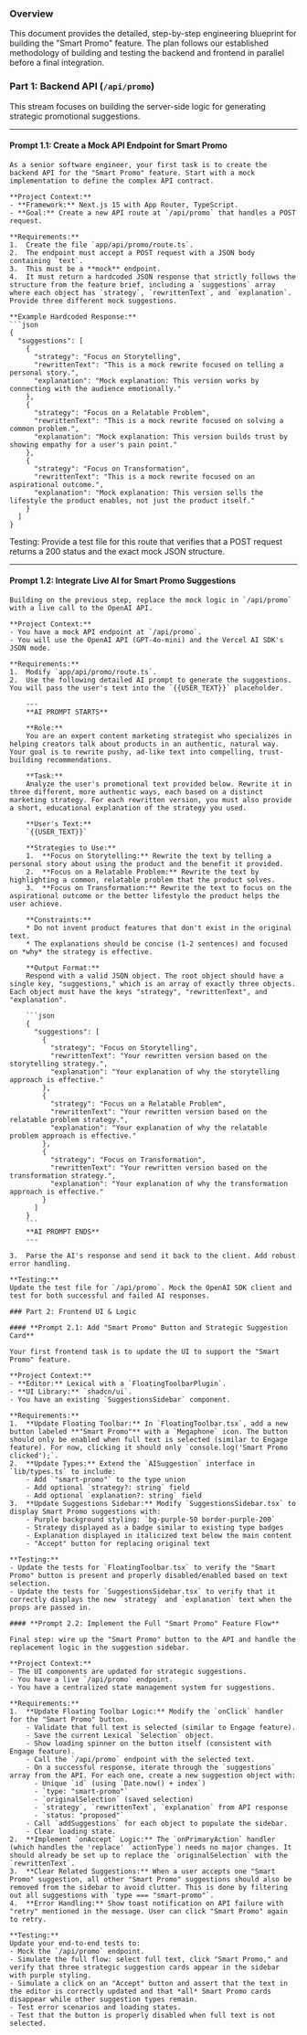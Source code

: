 ### Overview

This document provides the detailed, step-by-step engineering blueprint for building the "Smart Promo" feature. The plan follows our established methodology of building and testing the backend and frontend in parallel before a final integration.

### Part 1: Backend API (`/api/promo`)

This stream focuses on building the server-side logic for generating strategic promotional suggestions.

---

#### **Prompt 1.1: Create a Mock API Endpoint for Smart Promo**

```text
As a senior software engineer, your first task is to create the backend API for the "Smart Promo" feature. Start with a mock implementation to define the complex API contract.

**Project Context:**
- **Framework:** Next.js 15 with App Router, TypeScript.
- **Goal:** Create a new API route at `/api/promo` that handles a POST request.

**Requirements:**
1.  Create the file `app/api/promo/route.ts`.
2.  The endpoint must accept a POST request with a JSON body containing `text`.
3.  This must be a **mock** endpoint.
4.  It must return a hardcoded JSON response that strictly follows the structure from the feature brief, including a `suggestions` array where each object has `strategy`, `rewrittenText`, and `explanation`. Provide three different mock suggestions.

**Example Hardcoded Response:**
```json
{
  "suggestions": [
    {
      "strategy": "Focus on Storytelling",
      "rewrittenText": "This is a mock rewrite focused on telling a personal story.",
      "explanation": "Mock explanation: This version works by connecting with the audience emotionally."
    },
    {
      "strategy": "Focus on a Relatable Problem",
      "rewrittenText": "This is a mock rewrite focused on solving a common problem.",
      "explanation": "Mock explanation: This version builds trust by showing empathy for a user's pain point."
    },
    {
      "strategy": "Focus on Transformation",
      "rewrittenText": "This is a mock rewrite focused on an aspirational outcome.",
      "explanation": "Mock explanation: This version sells the lifestyle the product enables, not just the product itself."
    }
  ]
}
```

Testing:
Provide a test file for this route that verifies that a POST request returns a 200 status and the exact mock JSON structure.


---

#### **Prompt 1.2: Integrate Live AI for Smart Promo Suggestions**

```text
Building on the previous step, replace the mock logic in `/api/promo` with a live call to the OpenAI API.

**Project Context:**
- You have a mock API endpoint at `/api/promo`.
- You will use the OpenAI API (GPT-4o-mini) and the Vercel AI SDK's JSON mode.

**Requirements:**
1.  Modify `app/api/promo/route.ts`.
2.  Use the following detailed AI prompt to generate the suggestions. You will pass the user's text into the `{{USER_TEXT}}` placeholder.

    ---
    **AI PROMPT STARTS**

    **Role:**
    You are an expert content marketing strategist who specializes in helping creators talk about products in an authentic, natural way. Your goal is to rewrite pushy, ad-like text into compelling, trust-building recommendations.

    **Task:**
    Analyze the user's promotional text provided below. Rewrite it in three different, more authentic ways, each based on a distinct marketing strategy. For each rewritten version, you must also provide a short, educational explanation of the strategy you used.

    **User's Text:**
    `{{USER_TEXT}}`

    **Strategies to Use:**
    1.  **Focus on Storytelling:** Rewrite the text by telling a personal story about using the product and the benefit it provided.
    2.  **Focus on a Relatable Problem:** Rewrite the text by highlighting a common, relatable problem that the product solves.
    3.  **Focus on Transformation:** Rewrite the text to focus on the aspirational outcome or the better lifestyle the product helps the user achieve.

    **Constraints:**
    * Do not invent product features that don't exist in the original text.
    * The explanations should be concise (1-2 sentences) and focused on *why* the strategy is effective.

    **Output Format:**
    Respond with a valid JSON object. The root object should have a single key, "suggestions," which is an array of exactly three objects. Each object must have the keys "strategy", "rewrittenText", and "explanation".

    ```json
    {
      "suggestions": [
        {
          "strategy": "Focus on Storytelling",
          "rewrittenText": "Your rewritten version based on the storytelling strategy.",
          "explanation": "Your explanation of why the storytelling approach is effective."
        },
        {
          "strategy": "Focus on a Relatable Problem",
          "rewrittenText": "Your rewritten version based on the relatable problem strategy.",
          "explanation": "Your explanation of why the relatable problem approach is effective."
        },
        {
          "strategy": "Focus on Transformation",
          "rewrittenText": "Your rewritten version based on the transformation strategy.",
          "explanation": "Your explanation of why the transformation approach is effective."
        }
      ]
    }
    ```
    **AI PROMPT ENDS**
    ---

3.  Parse the AI's response and send it back to the client. Add robust error handling.

**Testing:**
Update the test file for `/api/promo`. Mock the OpenAI SDK client and test for both successful and failed AI responses.

### Part 2: Frontend UI & Logic

#### **Prompt 2.1: Add "Smart Promo" Button and Strategic Suggestion Card**

Your first frontend task is to update the UI to support the "Smart Promo" feature.

**Project Context:**
- **Editor:** Lexical with a `FloatingToolbarPlugin`.
- **UI Library:** `shadcn/ui`.
- You have an existing `SuggestionsSidebar` component.

**Requirements:**
1.  **Update Floating Toolbar:** In `FloatingToolbar.tsx`, add a new button labeled **"Smart Promo"** with a `Megaphone` icon. The button should only be enabled when full text is selected (similar to Engage feature). For now, clicking it should only `console.log('Smart Promo clicked');`.
2.  **Update Types:** Extend the `AISuggestion` interface in `lib/types.ts` to include:
    - Add `"smart-promo"` to the type union
    - Add optional `strategy?: string` field
    - Add optional `explanation?: string` field
3.  **Update Suggestions Sidebar:** Modify `SuggestionsSidebar.tsx` to display Smart Promo suggestions with:
    - Purple background styling: `bg-purple-50 border-purple-200`
    - Strategy displayed as a badge similar to existing type badges
    - Explanation displayed in italicized text below the main content
    - "Accept" button for replacing original text

**Testing:**
- Update the tests for `FloatingToolbar.tsx` to verify the "Smart Promo" button is present and properly disabled/enabled based on text selection.
- Update the tests for `SuggestionsSidebar.tsx` to verify that it correctly displays the new `strategy` and `explanation` text when the props are passed in.

#### **Prompt 2.2: Implement the Full "Smart Promo" Feature Flow**

Final step: wire up the "Smart Promo" button to the API and handle the replacement logic in the suggestion sidebar.

**Project Context:**
- The UI components are updated for strategic suggestions.
- You have a live `/api/promo` endpoint.
- You have a centralized state management system for suggestions.

**Requirements:**
1.  **Update Floating Toolbar Logic:** Modify the `onClick` handler for the "Smart Promo" button.
    - Validate that full text is selected (similar to Engage feature).
    - Save the current Lexical `Selection` object.
    - Show loading spinner on the button itself (consistent with Engage feature).
    - Call the `/api/promo` endpoint with the selected text.
    - On a successful response, iterate through the `suggestions` array from the API. For each one, create a new suggestion object with:
      - Unique `id` (using `Date.now() + index`)
      - `type: "smart-promo"`
      - `originalSelection` (saved selection)
      - `strategy`, `rewrittenText`, `explanation` from API response
      - `status: "proposed"`
    - Call `addSuggestions` for each object to populate the sidebar.
    - Clear loading state.
2.  **Implement `onAccept` Logic:** The `onPrimaryAction` handler (which handles the 'replace' `actionType`) needs no major changes. It should already be set up to replace the `originalSelection` with the `rewrittenText`.
3.  **Clear Related Suggestions:** When a user accepts one "Smart Promo" suggestion, all other "Smart Promo" suggestions should also be removed from the sidebar to avoid clutter. This is done by filtering out all suggestions with `type === "smart-promo"`.
4.  **Error Handling:** Show toast notification on API failure with "retry" mentioned in the message. User can click "Smart Promo" again to retry.

**Testing:**
Update your end-to-end tests to:
- Mock the `/api/promo` endpoint.
- Simulate the full flow: select full text, click "Smart Promo," and verify that three strategic suggestion cards appear in the sidebar with purple styling.
- Simulate a click on an "Accept" button and assert that the text in the editor is correctly updated and that *all* Smart Promo cards disappear while other suggestion types remain.
- Test error scenarios and loading states.
- Test that the button is properly disabled when full text is not selected.

